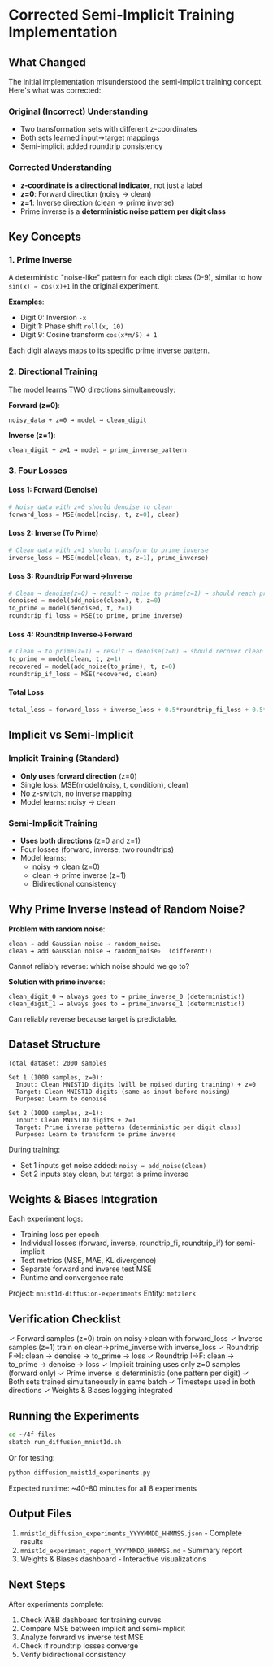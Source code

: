 # Corrected Semi-Implicit Training Implementation

## What Changed

The initial implementation misunderstood the semi-implicit training concept. Here's what was corrected:

### Original (Incorrect) Understanding
- Two transformation sets with different z-coordinates
- Both sets learned input→target mappings
- Semi-implicit added roundtrip consistency

### Corrected Understanding
- **z-coordinate is a directional indicator**, not just a label
- **z=0**: Forward direction (noisy → clean)
- **z=1**: Inverse direction (clean → prime inverse)
- Prime inverse is a **deterministic noise pattern per digit class**

## Key Concepts

### 1. Prime Inverse
A deterministic "noise-like" pattern for each digit class (0-9), similar to how `sin(x) → cos(x)+1` in the original experiment.

**Examples**:
- Digit 0: Inversion `-x`
- Digit 1: Phase shift `roll(x, 10)`
- Digit 9: Cosine transform `cos(x*π/5) + 1`

Each digit always maps to its specific prime inverse pattern.

### 2. Directional Training
The model learns TWO directions simultaneously:

**Forward (z=0)**:
```
noisy_data + z=0 → model → clean_digit
```

**Inverse (z=1)**:
```
clean_digit + z=1 → model → prime_inverse_pattern
```

### 3. Four Losses

#### Loss 1: Forward (Denoise)
```python
# Noisy data with z=0 should denoise to clean
forward_loss = MSE(model(noisy, t, z=0), clean)
```

#### Loss 2: Inverse (To Prime)
```python
# Clean data with z=1 should transform to prime inverse
inverse_loss = MSE(model(clean, t, z=1), prime_inverse)
```

#### Loss 3: Roundtrip Forward→Inverse
```python
# Clean → denoise(z=0) → result → noise to prime(z=1) → should reach prime inverse
denoised = model(add_noise(clean), t, z=0)
to_prime = model(denoised, t, z=1)
roundtrip_fi_loss = MSE(to_prime, prime_inverse)
```

#### Loss 4: Roundtrip Inverse→Forward
```python
# Clean → to prime(z=1) → result → denoise(z=0) → should recover clean
to_prime = model(clean, t, z=1)
recovered = model(add_noise(to_prime), t, z=0)
roundtrip_if_loss = MSE(recovered, clean)
```

#### Total Loss
```python
total_loss = forward_loss + inverse_loss + 0.5*roundtrip_fi_loss + 0.5*roundtrip_if_loss
```

## Implicit vs Semi-Implicit

### Implicit Training (Standard)
- **Only uses forward direction** (z=0)
- Single loss: MSE(model(noisy, t, condition), clean)
- No z-switch, no inverse mapping
- Model learns: noisy → clean

### Semi-Implicit Training
- **Uses both directions** (z=0 and z=1)
- Four losses (forward, inverse, two roundtrips)
- Model learns: 
  - noisy → clean (z=0)
  - clean → prime inverse (z=1)
  - Bidirectional consistency

## Why Prime Inverse Instead of Random Noise?

**Problem with random noise**:
```
clean → add Gaussian noise → random_noise₁
clean → add Gaussian noise → random_noise₂  (different!)
```
Cannot reliably reverse: which noise should we go to?

**Solution with prime inverse**:
```
clean_digit_0 → always goes to → prime_inverse_0 (deterministic!)
clean_digit_1 → always goes to → prime_inverse_1 (deterministic!)
```
Can reliably reverse because target is predictable.

## Dataset Structure

```
Total dataset: 2000 samples

Set 1 (1000 samples, z=0):
  Input: Clean MNIST1D digits (will be noised during training) + z=0
  Target: Clean MNIST1D digits (same as input before noising)
  Purpose: Learn to denoise

Set 2 (1000 samples, z=1):
  Input: Clean MNIST1D digits + z=1
  Target: Prime inverse patterns (deterministic per digit class)
  Purpose: Learn to transform to prime inverse
```

During training:
- Set 1 inputs get noise added: `noisy = add_noise(clean)`
- Set 2 inputs stay clean, but target is prime inverse

## Weights & Biases Integration

Each experiment logs:
- Training loss per epoch
- Individual losses (forward, inverse, roundtrip_fi, roundtrip_if) for semi-implicit
- Test metrics (MSE, MAE, KL divergence)
- Separate forward and inverse test MSE
- Runtime and convergence rate

Project: `mnist1d-diffusion-experiments`
Entity: `metzlerk`

## Verification Checklist

✓ Forward samples (z=0) train on noisy→clean with forward_loss
✓ Inverse samples (z=1) train on clean→prime_inverse with inverse_loss
✓ Roundtrip F→I: clean → denoise → to_prime → loss
✓ Roundtrip I→F: clean → to_prime → denoise → loss
✓ Implicit training uses only z=0 samples (forward only)
✓ Prime inverse is deterministic (one pattern per digit)
✓ Both sets trained simultaneously in same batch
✓ Timesteps used in both directions
✓ Weights & Biases logging integrated

## Running the Experiments

```bash
cd ~/4f-files
sbatch run_diffusion_mnist1d.sh
```

Or for testing:
```bash
python diffusion_mnist1d_experiments.py
```

Expected runtime: ~40-80 minutes for all 8 experiments

## Output Files

1. `mnist1d_diffusion_experiments_YYYYMMDD_HHMMSS.json` - Complete results
2. `mnist1d_experiment_report_YYYYMMDD_HHMMSS.md` - Summary report
3. Weights & Biases dashboard - Interactive visualizations

## Next Steps

After experiments complete:
1. Check W&B dashboard for training curves
2. Compare MSE between implicit and semi-implicit
3. Analyze forward vs inverse test MSE
4. Check if roundtrip losses converge
5. Verify bidirectional consistency
